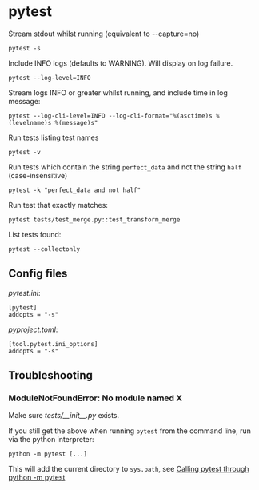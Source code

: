 # pytest

Stream stdout whilst running (equivalent to --capture=no)

```
pytest -s
```

Include INFO logs (defaults to WARNING). Will display on log failure.

```
pytest --log-level=INFO
```

Stream logs INFO or greater whilst running, and include time in log message:

```
pytest --log-cli-level=INFO --log-cli-format="%(asctime)s %(levelname)s %(message)s"
```

Run tests listing test names

```
pytest -v
```

Run tests which contain the string `perfect_data` and not the string `half` (case-insensitive)

```
pytest -k "perfect_data and not half"
```

Run test that exactly matches:

```
pytest tests/test_merge.py::test_transform_merge
```

List tests found:

```
pytest --collectonly
```

## Config files

_pytest.ini_:

```
[pytest]
addopts = "-s"
```

_pyproject.toml_:

```
[tool.pytest.ini_options]
addopts = "-s"
```

## Troubleshooting

### ModuleNotFoundError: No module named X

Make sure _tests/\_\_init\_\_.py_ exists.

If you still get the above when running `pytest` from the command line, run via the python interpreter:

```
python -m pytest [...]
```

This will add the current directory to `sys.path`, see [Calling pytest through python -m pytest](https://docs.pytest.org/en/latest/usage.html#calling-pytest-through-python-m-pytest)
